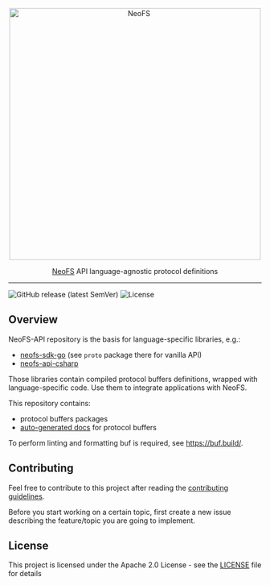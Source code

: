<p align="center">
<img src="./.github/logo.svg" width="500px" alt="NeoFS">
</p>
<p align="center">
  <a href="https://fs.neo.org">NeoFS</a> API language-agnostic protocol definitions
</p>

---
![GitHub release (latest SemVer)](https://img.shields.io/github/v/release/nspcc-dev/neofs-api?sort=semver)
![License](https://img.shields.io/github/license/nspcc-dev/neofs-api.svg?style=popout)

## Overview

NeoFS-API repository is the basis for language-specific libraries, e.g.:

- [neofs-sdk-go](https://github.com/nspcc-dev/neofs-sdk-go) (see `proto` package there for vanilla API)
- [neofs-api-csharp](https://github.com/neo-ngd/neofs-api-csharp)

Those libraries contain compiled protocol buffers definitions, wrapped with
language-specific code. Use them to integrate applications with NeoFS.

This repository contains:

- protocol buffers packages
- [auto-generated docs](proto-docs) for protocol buffers

To perform linting and formatting buf is required, see https://buf.build/.

## Contributing

Feel free to contribute to this project after reading the [contributing
guidelines](CONTRIBUTING.md).

Before you start working on a certain topic, first create a new issue
describing the feature/topic you are going to implement.

## License

This project is licensed under the Apache 2.0 License -
see the [LICENSE](LICENSE) file for details
